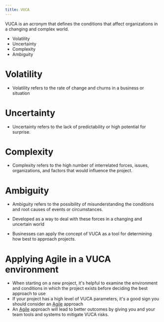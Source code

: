 ```yaml
---
title: VUCA
---
```

VUCA is an acronym that defines the conditions that affect organizations in a changing and complex world.

- Volatility
- Uncertainty
- Complexity
- Ambiguity

# Volatility
- Volatility refers to the rate of change and churns in a business or situation
# Uncertainty
- Uncertainty refers to the lack of predictability or high potential for surprise.
# Complexity
- Complexity refers to the high number of interrelated forces, issues, organizations, and factors that would influence the project.
# Ambiguity
- Ambiguity refers to the possibility of misunderstanding the conditions and root causes of events or circumstances.

- Developed as a way to deal with these forces in a changing and uncertain world
- Businesses can apply the concept of VUCA as a tool for determining how best to approach projects. 

# Applying Agile in a VUCA environment

- When starting on a new project, it's helpful to examine the environment and conditions in which the project exists before deciding the best approach to use
- If your project has a high level of VUCA parameters, it's a good sign you should consider an [Agile](agile-project-management/agile.md) approach
- An [Agile](agile-project-management/agile.md) approach will lead to better outcomes by giving you and your team tools and systems to mitigate VUCA risks.

